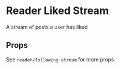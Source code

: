 # Reader Liked Stream

A stream of posts a user has liked

## Props

See `reader/following-stream` for more props